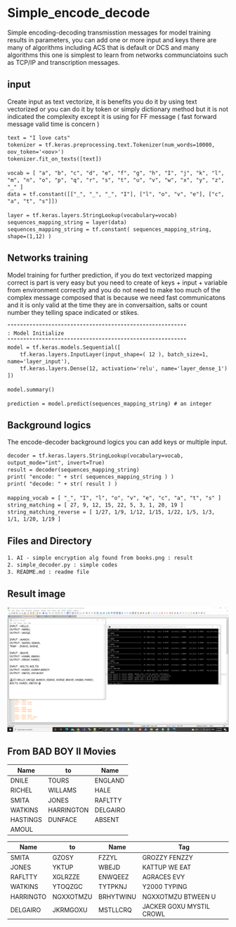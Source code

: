 # Simple_encode_decode
Simple encoding-decoding transmisstion messages for model training results in parameters, you can add one or more input and keys there are many of algorithms including ACS that is default or DCS and many algorithms this one is simplest to learn from networks communciatoins such as TCP/IP and transcription messages.

## input ##

Create input as text vectorize, it is benefits you do it by using text vectorized or you can do it by token or simply dictionary method but it is not indicated the complexity except it is using for FF message ( fast forward message valid time is concern )
```
text = "I love cats"
tokenizer = tf.keras.preprocessing.text.Tokenizer(num_words=10000, oov_token='<oov>')
tokenizer.fit_on_texts([text])

vocab = [ "a", "b", "c", "d", "e", "f", "g", "h", "I", "j", "k", "l", "m", "n", "o", "p", "q", "r", "s", "t", "u", "v", "w", "x", "y", "z", "_" ]
data = tf.constant([["_", "_", "_", "I"], ["l", "o", "v", "e"], ["c", "a", "t", "s"]])

layer = tf.keras.layers.StringLookup(vocabulary=vocab)
sequences_mapping_string = layer(data)
sequences_mapping_string = tf.constant( sequences_mapping_string, shape=(1,12) )
```

## Networks training ##
Model training for further prediction, if you do text vectorized mapping correct is part is very easy but you need to create of keys + input + variable from environment correctly and you do not need to make too much of the complex message composed that is because we need fast communicatons and it is only valid at the time they are in conversaition, salts or count number they telling space indicated or stikes.
```
"""""""""""""""""""""""""""""""""""""""""""""""""""""""""
: Model Initialize
"""""""""""""""""""""""""""""""""""""""""""""""""""""""""
model = tf.keras.models.Sequential([
	tf.keras.layers.InputLayer(input_shape=( 12 ), batch_size=1, name='layer_input'),
	tf.keras.layers.Dense(12, activation='relu', name='layer_dense_1')
])

model.summary()

prediction = model.predict(sequences_mapping_string) # an integer
```

## Background logics ##
The encode-decoder background logics you can add keys or multiple input.
```
decoder = tf.keras.layers.StringLookup(vocabulary=vocab, output_mode="int", invert=True)
result = decoder(sequences_mapping_string)
print( "encode: " + str( sequences_mapping_string ) )
print( "decode: " + str( result ) )

mapping_vocab = [ "_", "I", "l", "o", "v", "e", "c", "a", "t", "s" ]
string_matching = [ 27, 9, 12, 15, 22, 5, 3, 1, 20, 19 ]
string_matching_reverse = [ 1/27, 1/9, 1/12, 1/15, 1/22, 1/5, 1/3, 1/1, 1/20, 1/19 ]
```

## Files and Directory ##
```
1. AI - simple encryption alg found from books.png : result
2. simple_decoder.py : simple codes
3. README.md : readme file
```

## Result image ##
![Alt text](https://github.com/jkaewprateep/Simple_encode_decode/blob/main/AI%20-%20simple%20encryption%20alg%20found%20from%20books.png?raw=true "Title")


## From BAD BOY II Movies ##

| Name | to | Name |
| --- | --- | --- |
| DNILE | TOURS | ENGLAND |
| RICHEL | WILLAMS | HALE |
| SMITA | JONES | RAFLTTY |
| WATKINS | HARRINGTON | DELGAIRO |
| HASTINGS | DUNFACE | ABSENT |
| AMOUL | | |

| Name | to | Name | Tag |
| --- | --- | --- | --- |
| SMITA | GZOSY | FZZYL | GROZZY FENZZY |
| JONES | YKTUP | WBEJD | KATTUP WE EAT |
| RAFLTTY | XGLRZZE | ENWQEEZ | AGRACES EVY |
| WATKINS | YTOQZGC | TYTPKNJ | Y2000 TYPING |
| HARRINGTO | NGXXOTMZU | BRHYTWINU | NGXXOTMZU BTWEEN U |
| DELGAIRO | JKRMGOXU | MSTLLCRQ | JACKER GOXU MYSTIL CROWL |
